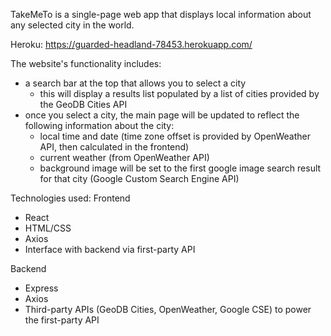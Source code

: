 TakeMeTo is a single-page web app that displays local information about any selected city in the world.

Heroku: https://guarded-headland-78453.herokuapp.com/

The website's functionality includes:
- a search bar at the top that allows you to select a city
  - this will display a results list populated by a list of cities provided by the GeoDB Cities API
- once you select a city, the main page will be updated to reflect the following information about the city:
  - local time and date (time zone offset is provided by OpenWeather API, then calculated in the frontend)
  - current weather (from OpenWeather API)
  - background image will be set to the first google image search result for that city (Google Custom Search Engine API)

Technologies used:
Frontend
  - React
  - HTML/CSS
  - Axios
  - Interface with backend via first-party API

Backend
  - Express
  - Axios
  - Third-party APIs (GeoDB Cities, OpenWeather, Google CSE) to power the first-party API
